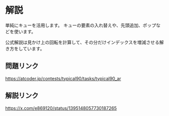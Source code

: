 # 解説
単純にキューを活用します。
キューの要素の入れ替えや、先頭追加、ポップなどを使います。

公式解説は見かけ上の回転を計算して、その分だけインデックスを増減させる解き方をしています。

## 問題リンク
https://atcoder.jp/contests/typical90/tasks/typical90_ar

## 解説リンク
https://x.com/e869120/status/1395148057730187265
